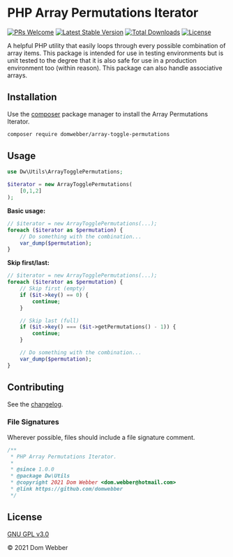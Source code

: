 # PHP Array Permutations Iterator

[![PRs Welcome](https://img.shields.io/badge/PRs-welcome-brightgreen.svg?style=flat)](http://makeapullrequest.com)
[![Latest Stable Version](http://poser.pugx.org/domwebber/array-toggle-permutations/v)](https://packagist.org/packages/domwebber/array-toggle-permutations)
[![Total Downloads](http://poser.pugx.org/domwebber/array-toggle-permutations/downloads)](https://packagist.org/packages/domwebber/array-toggle-permutations)
[![License](http://poser.pugx.org/domwebber/array-toggle-permutations/license)](https://packagist.org/packages/domwebber/array-toggle-permutations)

A helpful PHP utility that easily loops through every possible combination of array items. This package is intended for use in testing environments but is unit tested to the degree that it is also safe for use in a production environment too (within reason). This package can also handle associative arrays.

## Installation

Use the [composer](https://getcomposer.org) package manager to install the Array Permutations Iterator.

```bash
composer require domwebber/array-toggle-permutations
```

## Usage

```php
use Dw\Utils\ArrayTogglePermutations;

$iterator = new ArrayTogglePermutations(
    [0,1,2]
);
```

**Basic usage:**

```php
// $iterator = new ArrayTogglePermutations(...);
foreach ($iterator as $permutation) {
    // Do something with the combination...
    var_dump($permutation);
}
```

**Skip first/last:**

```php
// $iterator = new ArrayTogglePermutations(...);
foreach ($iterator as $permutation) {
    // Skip first (empty)
    if ($it->key() == 0) {
        continue;
    }

    // Skip last (full)
    if ($it->key() === ($it->getPermutations() - 1)) {
        continue;
    }

    // Do something with the combination...
    var_dump($permutation);
}
```

## Contributing

See the [changelog](./CHANGELOG.md).

### File Signatures

Wherever possible, files should include a file signature comment.

```php
/**
 * PHP Array Permutations Iterator.
 *
 * @since 1.0.0
 * @package Dw\Utils
 * @copyright 2021 Dom Webber <dom.webber@hotmail.com>
 * @link https://github.com/domwebber
 */
```

## License

[GNU GPL v3.0](https://choosealicense.com/licenses/gpl-3.0)

&copy; 2021 Dom Webber
